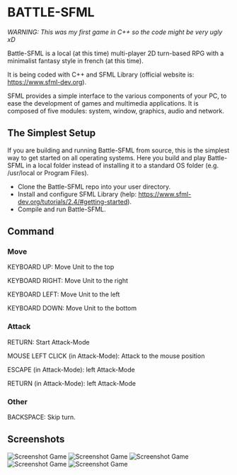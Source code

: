 # BATTLE-SFML
<em>WARNING: This was my first game in C++ so the code might be very ugly xD</em>

Battle-SFML is a local (at this time) multi-player 2D turn-based RPG with a minimalist fantasy style in french (at this time).

It is being coded with C++ and SFML Library (official website is: https://www.sfml-dev.org).

SFML provides a simple interface to the various components of your PC, to ease the development of games and multimedia applications. It is composed of five modules: system, window, graphics, audio and network.

## The Simplest Setup

If you are building and running Battle-SFML from source, this is the simplest way to get started on all operating systems. Here you build and play Battle-SFML in a local folder instead of installing it to a standard OS folder (e.g. /usr/local or Program Files).

* Clone the Battle-SFML repo into your user directory.
* Install and configure SFML Library (help: https://www.sfml-dev.org/tutorials/2.4/#getting-started).
* Compile and run Battle-SFML.



## Command

### Move

KEYBOARD UP: Move Unit to the top

KEYBOARD RIGHT: Move Unit to the right

KEYBOARD LEFT: Move Unit to the left

KEYBOARD DOWN: Move Unit to the bottom


### Attack

RETURN: Start Attack-Mode

MOUSE LEFT CLICK (in Attack-Mode): Attack to the mouse position

ESCAPE (in Attack-Mode): left Attack-Mode

RETURN (in Attack-Mode): left Attack-Mode


### Other
BACKSPACE: Skip turn.


## Screenshots

![Screenshot Game](https://github.com/habi-a/BATTLE_SFML/blob/master/assets/image/screenshots/Capture4.PNG)
![Screenshot Game](https://github.com/habi-a/BATTLE_SFML/blob/master/assets/image/screenshots/Capture.PNG)
![Screenshot Game](https://github.com/habi-a/BATTLE_SFML/blob/master/assets/image/screenshots/Capture2.PNG)
![Screenshot Game](https://github.com/habi-a/BATTLE_SFML/blob/master/assets/image/screenshots/Capture3.PNG)
![Screenshot Game](https://github.com/habi-a/BATTLE_SFML/blob/master/assets/image/screenshots/Capture6.PNG)

